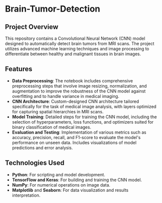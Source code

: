 # Brain-Tumor-Detection
## Project Overview
This repository contains a Convolutional Neural Network (CNN) model designed to automatically detect brain tumors from MRI scans. The project utilizes advanced machine learning techniques and image processing to differentiate between healthy and malignant tissues in brain images.

## Features
- **Data Preprocessing**: The notebook includes comprehensive preprocessing steps that involve image resizing, normalization, and augmentation to improve the robustness of the CNN model against overfitting and to handle variance in medical imaging.
- **CNN Architecture**: Custom-designed CNN architecture tailored specifically for the task of medical image analysis, with layers optimized for capturing spatial hierarchies in MRI scans.
- **Model Training**: Detailed steps for training the CNN model, including the selection of hyperparameters, loss functions, and optimizers suited for binary classification of medical images.
- **Evaluation and Testing**: Implementation of various metrics such as accuracy, precision, recall, and F1-score to evaluate the model's performance on unseen data. Includes visualizations of model predictions and error analysis.

## Technologies Used
- **Python**: For scripting and model development.
- **TensorFlow and Keras**: For building and training the CNN model.
- **NumPy**: For numerical operations on image data.
- **Matplotlib** and **Seaborn**: For data visualization and results interpretation.
